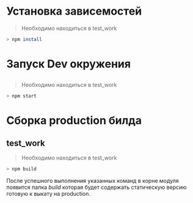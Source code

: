 # Установка зависемостей

>Необходимо находиться в test_work

```sh
> npm install
```

# Запуск Dev окружения

## 

>Необходимо находиться в test_work

```sh
> npm start
```

# Сборка production билда

## test_work

>Необходимо находиться в test_work

```sh
> npm build
```

После успешного выполнения указанных команд в корне модуля появится папка *build* которая будет содержать статическую версию готовую к выкату на production.
